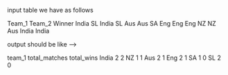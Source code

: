 input table we have as follows

Team_1	Team_2	Winner
India	SL	India
SL	Aus	Aus
SA	Eng	Eng
Eng	NZ	NZ
Aus	India	India

output should be like -->

team_1	total_matches	total_wins
India	2	2
NZ	1	1
Aus	2	1
Eng	2	1
SA	1	0
SL	2	0